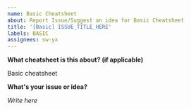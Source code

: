 ```yaml
---
name: Basic Cheatsheet
about: Report Issue/Suggest an idea for Basic Cheatsheet
title: '[Basic] ISSUE_TITLE_HERE'
labels: BASIC
assignees: sw-yx
---
```


**What cheatsheet is this about? (if applicable)**

Basic cheatsheet

**What's your issue or idea?**

_Write here_
